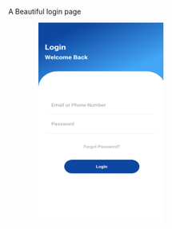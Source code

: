 

A Beautiful login page

<img src="screenshots/Screenshot.png" width="250" height="400" alt="" hspace="60">
